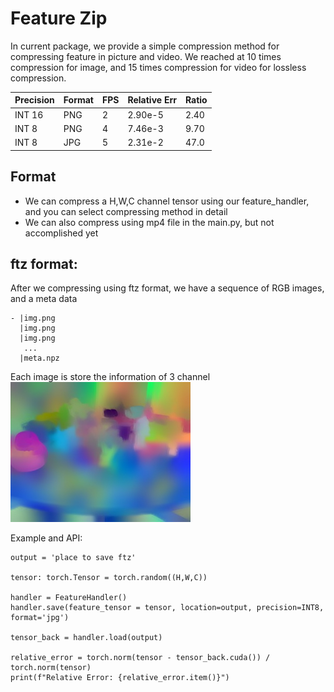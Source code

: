 # Feature Zip
In current package, we provide a simple compression method for compressing feature in picture and video. We reached at 10 times compression for image, and 15 times compression for video for lossless compression.

| Precision| Format   | FPS      | Relative Err| Ratio    | 
|----------|----------|----------|-------------|----------|
| INT 16   | PNG      |   2      |    2.90e-5  | 2.40     |
| INT 8    | PNG      |   4      |    7.46e-3  | 9.70     |
| INT 8    | JPG      |   5      |    2.31e-2  | 47.0     |


## Format
- We can compress a H,W,C channel tensor using our feature_handler, and you can select compressing method in detail
- We can also compress using mp4 file in the main.py, but not accomplished yet

## ftz format:
After we compressing using ftz format, we have a sequence of RGB images, and a meta data
```
- |img.png
  |img.png
  |img.png
   ...
  |meta.npz 
```

Each image is store the information of 3 channel
![Example](assets/image_0.jpg)

Example and API:
```
output = 'place to save ftz'

tensor: torch.Tensor = torch.random((H,W,C))

handler = FeatureHandler()
handler.save(feature_tensor = tensor, location=output, precision=INT8, format='jpg')

tensor_back = handler.load(output)

relative_error = torch.norm(tensor - tensor_back.cuda()) / torch.norm(tensor)
print(f"Relative Error: {relative_error.item()}")
```